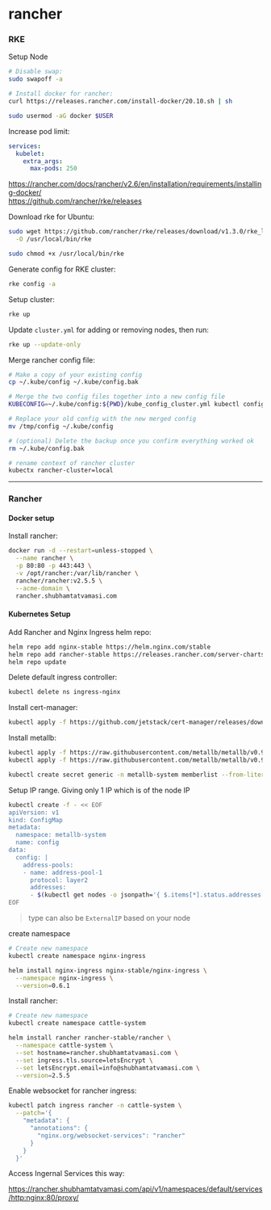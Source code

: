 # rancher

### RKE

Setup Node
```bash
# Disable swap:
sudo swapoff -a

# Install docker for rancher:
curl https://releases.rancher.com/install-docker/20.10.sh | sh

sudo usermod -aG docker $USER
```

Increase pod limit:
```yaml
services:
  kubelet:
    extra_args:
      max-pods: 250
```

https://rancher.com/docs/rancher/v2.6/en/installation/requirements/installing-docker/ \
https://github.com/rancher/rke/releases

Download rke for Ubuntu:
```bash
sudo wget https://github.com/rancher/rke/releases/download/v1.3.0/rke_linux-amd64 \
  -O /usr/local/bin/rke

sudo chmod +x /usr/local/bin/rke
```

Generate config for RKE cluster:
```bash
rke config -a
```

Setup cluster:
```bash
rke up
```

Update `cluster.yml` for adding or removing nodes, then run:
```bash
rke up --update-only
```

Merge rancher config file:
```bash
# Make a copy of your existing config
cp ~/.kube/config ~/.kube/config.bak

# Merge the two config files together into a new config file
KUBECONFIG=~/.kube/config:${PWD}/kube_config_cluster.yml kubectl config view --flatten > /tmp/config

# Replace your old config with the new merged config
mv /tmp/config ~/.kube/config

# (optional) Delete the backup once you confirm everything worked ok
rm ~/.kube/config.bak

# rename context of rancher cluster
kubectx rancher-cluster=local
```
---

### Rancher

#### Docker setup

Install rancher:
```bash
docker run -d --restart=unless-stopped \
  --name rancher \
  -p 80:80 -p 443:443 \
  -v /opt/rancher:/var/lib/rancher \
  rancher/rancher:v2.5.5 \
  --acme-domain \
  rancher.shubhamtatvamasi.com
```

#### Kubernetes Setup

Add Rancher and Nginx Ingress helm repo:
```bash
helm repo add nginx-stable https://helm.nginx.com/stable
helm repo add rancher-stable https://releases.rancher.com/server-charts/stable
helm repo update
```

Delete default ingress controller:
```bash
kubectl delete ns ingress-nginx
```

Install cert-manager:
```bash
kubectl apply -f https://github.com/jetstack/cert-manager/releases/download/v1.1.0/cert-manager.yaml
```

Install metallb:
```bash
kubectl apply -f https://raw.githubusercontent.com/metallb/metallb/v0.9.5/manifests/namespace.yaml
kubectl apply -f https://raw.githubusercontent.com/metallb/metallb/v0.9.5/manifests/metallb.yaml

kubectl create secret generic -n metallb-system memberlist --from-literal=secretkey="$(openssl rand -base64 128)"
```

Setup IP range. Giving only 1 IP which is of the node IP
```bash
kubectl create -f - << EOF
apiVersion: v1
kind: ConfigMap
metadata:
  namespace: metallb-system
  name: config
data:
  config: |
    address-pools:
    - name: address-pool-1
      protocol: layer2
      addresses:
      - $(kubectl get nodes -o jsonpath='{ $.items[*].status.addresses[?(@.type=="InternalIP")].address }')/32
EOF
```
> type can also be `ExternalIP` based on your node

create namespace
```bash
# Create new namespace
kubectl create namespace nginx-ingress

helm install nginx-ingress nginx-stable/nginx-ingress \
  --namespace nginx-ingress \
  --version=0.6.1
```

Install rancher:
```bash
# Create new namespace
kubectl create namespace cattle-system

helm install rancher rancher-stable/rancher \
  --namespace cattle-system \
  --set hostname=rancher.shubhamtatvamasi.com \
  --set ingress.tls.source=letsEncrypt \
  --set letsEncrypt.email=info@shubhamtatvamasi.com \
  --version=2.5.5
```

Enable websocket for rancher ingress:
```bash
kubectl patch ingress rancher -n cattle-system \
  --patch='{
    "metadata": {
      "annotations": {
        "nginx.org/websocket-services": "rancher"
      }
    }
  }'
```

Access Ingernal Services this way:

https://rancher.shubhamtatvamasi.com/api/v1/namespaces/default/services/http:nginx:80/proxy/

